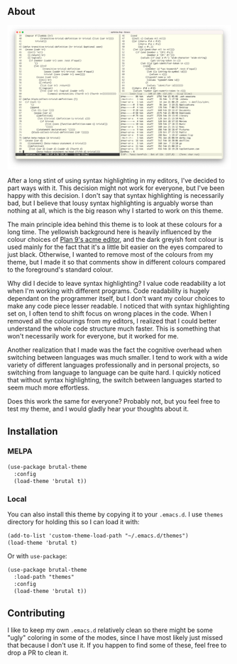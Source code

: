 ## About

![Brutal Theme](img/brutal.png)

After a long stint of using syntax highlighting in my editors, I've decided to
part ways with it. This decision might not work for everyone, but I've been
happy with this decision. I don't say that syntax highlighting is necessarily
bad, but I believe that lousy syntax highlighting is arguably worse than nothing
at all, which is the big reason why I started to work on this theme. 

The main principle idea behind this theme is to look at these colours for a long
time. The yellowish background here is heavily influenced by the colour choices
of [Plan 9's acme editor](http://acme.cat-v.org/), and the dark greyish font
colour is used mainly for the fact that it's a little bit easier on the eyes
compared to just black. Otherwise, I wanted to remove most of the colours from
my theme, but I made it so that comments show in different colours compared to
the foreground's standard colour. 

Why did I decide to leave syntax highlighting? I value code readability a lot
when I'm working with different programs. Code readability is hugely dependant
on the programmer itself, but I don't want my colour choices to make any code
piece lesser readable. I noticed that with syntax highlighting set on, I often
tend to shift focus on wrong places in the code. When I removed all the
colourings from my editors, I realized that I could better understand the whole
code structure much faster. This is something that won't necessarily work for
everyone, but it worked for me.

Another realization that I made was the fact the cognitive overhead when
switching between languages was much smaller. I tend to work with a wide variety
of different languages professionally and in personal projects, so switching
from language to language can be quite hard. I quickly noticed that without
syntax highlighting, the switch between languages started to seem much more
effortless.

Does this work the same for everyone? Probably not, but you feel free to test my
theme, and I would gladly hear your thoughts about it. 


## Installation

### MELPA

``` elisp
(use-package brutal-theme
  :config
  (load-theme 'brutal t))
```

### Local

You can also install this theme by copying it to your `.emacs.d`. I use `themes`
directory for holding this so I can load it with: 

``` elisp
(add-to-list 'custom-theme-load-path "~/.emacs.d/themes")
(load-theme 'brutal t)
```

Or with `use-package`:

``` elisp
(use-package brutal-theme
  :load-path "themes"
  :config
  (load-theme 'brutal t))
```

## Contributing

I like to keep my own `.emacs.d` relatively clean so there might be some "ugly"
coloring in some of the modes, since I have most likely just missed that because
I don't use it. If you happen to find some of these, feel free to drop a PR to clean
it.
